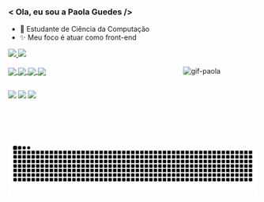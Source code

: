 ### < Ola, eu sou a Paola Guedes />
- 🌱 Estudante de Ciência da Computação
- ✨ Meu foco é atuar como front-end

 <div>
  <a href="https://github.com/PaolaGuedes">
  <img height="180em" src="https://github-readme-stats.vercel.app/api?username=PaolaGuedes&show_icons=true&theme=midnight-purple&include_all_commits=true&count_private=true"/>
  <img height="180em" src="https://github-readme-stats.vercel.app/api/top-langs/?username=PaolaGuedes&layout=compact&langs_count=7&theme=midnight-purple"/>
 </div>
  
  <br>
  
  <div style="display: inline_block">
  <img align="center"  src="https://img.shields.io/badge/HTML5-E34F26?style=for-the-badge&logo=html5&logoColor=white"/>
  <img align="center" src="https://img.shields.io/badge/Bootstrap-563D7C?style=for-the-badge&logo=bootstrap&logoColor=white"/>
  <img align="center" src="https://img.shields.io/badge/CSS3-1572B6?style=for-the-badge&logo=css3&logoColor=white"/>
  <img align="center" src="https://img.shields.io/badge/JavaScript-F7DF1E?style=for-the-badge&logo=javascript&logoColor=black"/>
  <img align="right" src="https://i.picasion.com/pic91/512ae798d3ac6380a3f68aff6eeac499.gif" width="150" height="150" border="0" alt="gif-paola" />
  </div>

  ##
  
  <div>
    <a href="https://www.linkedin.com/in/paola-guedes-84885b186/"><img src="https://img.shields.io/badge/LinkedIn-0077B5?style=for-the-badge&logo=linkedin&logoColor=white"></a>
    <a href="https://www.instagram.com/dev.paola/?hl=pt-br"><img src="https://img.shields.io/badge/Instagram-E4405F?style=for-the-badge&logo=instagram&logoColor=white"></a>
    <a href="mailto:paola.guedes@unesp.br"><img src="https://img.shields.io/badge/Gmail-D14836?style=for-the-badge&logo=gmail&logoColor=white"></a>  
  </div>
 
 ##
 
  ![Snake animation](https://github.com/paolaguedes/paolaguedes/blob/output/github-contribution-grid-snake.svg)
  
  
